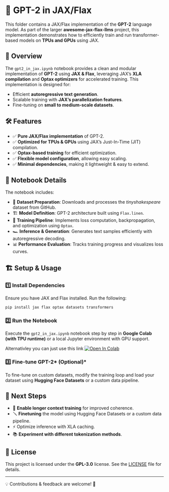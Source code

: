# 📝 GPT-2 in JAX/Flax

This folder contains a JAX/Flax implementation of the **GPT-2** language model. As part of the larger **awesome-jax-flax-llms** project, this implementation demonstrates how to efficiently train and run transformer-based models on **TPUs and GPUs** using JAX.

## 🚀 Overview

The `gpt2_in_jax.ipynb` notebook provides a clean and modular implementation of **GPT-2** using **JAX & Flax**, leveraging JAX’s **XLA compilation** and **Optax optimizers** for accelerated training. This implementation is designed for:

- Efficient **autoregressive text generation**.
- Scalable training with **JAX’s parallelization features**.
- Fine-tuning on **small to medium-scale datasets**.

## 🛠 Features

- ✅ **Pure JAX/Flax implementation** of GPT-2.
- ✅ **Optimized for TPUs & GPUs** using JAX’s Just-In-Time (JIT) compilation.
- ✅ **Optax-based training** for efficient optimization.
- ✅ **Flexible model configuration**, allowing easy scaling.
- ✅ **Minimal dependencies**, making it lightweight & easy to extend.

## 📌 Notebook Details

The notebook includes:

- 📖 **Dataset Preparation**: Downloads and processes the *tinyshakespeare* dataset from GitHub.
- 🏗 **Model Definition**: GPT-2 architecture built using `Flax.linen`.
- 🎯 **Training Pipeline**: Implements loss computation, backpropagation, and optimization using `Optax`.
- 🏎 **Inference & Generation**: Generates text samples efficiently with autoregressive decoding.
- 📊 **Performance Evaluation**: Tracks training progress and visualizes loss curves.

## 🏗 Setup & Usage

### **1️⃣ Install Dependencies**

Ensure you have JAX and Flax installed. Run the following:

```bash
pip install jax flax optax datasets transformers
```

### **2️⃣ Run the Notebook**

Execute the `gpt2_in_jax.ipynb` notebook step by step in **Google Colab (with TPU runtime)** or a local Jupyter environment with GPU support.

Alternativley you can just use this link 
[![Open In Colab](https://colab.research.google.com/assets/colab-badge.svg)](https://colab.research.google.com/github/dhyaneesh/awesome-jax-flax-llms/blob/main/gpt2_in_jax.ipynb)

### **3️⃣ Fine-tune GPT-2**\* (Optional)\*

To fine-tune on custom datasets, modify the training loop and load your dataset using **Hugging Face Datasets** or a custom data pipeline.

## 📖 Next Steps

- 🔄 **Enable longer context training** for improved coherence.
- 🪛 **Finetuning** the model using Hugging Face Datasets or a custom data pipeline.
- ⚡ Optimize inference with XLA caching.
- 📚 **Experiment with different tokenization methods**.

## 📜 License

This project is licensed under the **GPL-3.0** license. See the [LICENSE](../LICENSE) file for details.

---

💡 Contributions & feedback are welcome! 🚀

